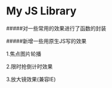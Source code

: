 # My JS Library

#####对一些常用的效果进行了函数的封装  


#####新增一些用原生JS写的效果

1.焦点图片轮播  

2.限时抢倒计时效果  

3.放大镜效果(兼容IE)
